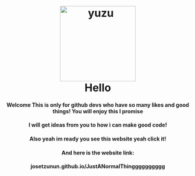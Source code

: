 <h1 align="center">
  <br>
  <a href="https://yuzu-emu.org/"><img src="https://raw.githubusercontent.com/yuzu-emu/yuzu-assets/master/icons/icon.png" alt="yuzu" width="200"></a>
<br>
  <b>Hello</b>
  <br>
</h1>

<h4 align="center"><b>Welcome</b> This is only for github devs who have so many likes and good things! You will enjoy this I promise
  <h4 align="center"><b>I will get ideas from you to how i can make good code!</b>
    <h4 align="center"><b>Also yeah im ready you see this website yeah click it!</b>
<h4 align="center"><b>And here is the website link:
<h4 align="center"><b>josetzunun.github.io/JustANormalThingggggggggg

